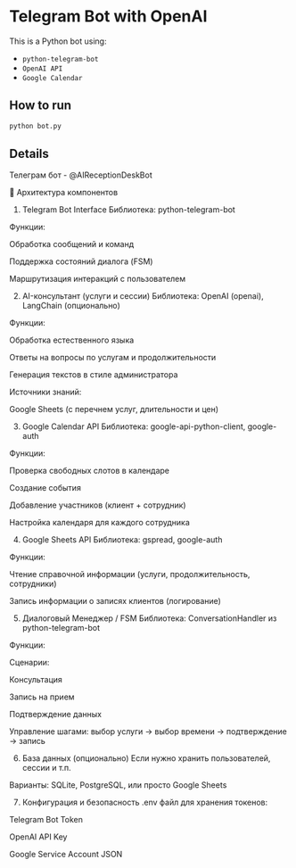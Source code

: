 # Telegram Bot with OpenAI

This is a Python bot using:
- `python-telegram-bot`
- `OpenAI API`
- `Google Calendar`

## How to run

```bash
python bot.py
```

## Details
Телеграм бот - @AIReceptionDeskBot

🔧 Архитектура компонентов
1. Telegram Bot Interface
Библиотека: python-telegram-bot

Функции:

Обработка сообщений и команд

Поддержка состояний диалога (FSM)

Маршрутизация интеракций с пользователем

2. AI-консультант (услуги и сессии)
Библиотека: OpenAI (openai), LangChain (опционально)

Функции:

Обработка естественного языка

Ответы на вопросы по услугам и продолжительности

Генерация текстов в стиле администратора

Источники знаний:

Google Sheets (с перечнем услуг, длительности и цен)

3. Google Calendar API
Библиотека: google-api-python-client, google-auth

Функции:

Проверка свободных слотов в календаре

Создание события

Добавление участников (клиент + сотрудник)

Настройка календаря для каждого сотрудника

4. Google Sheets API
Библиотека: gspread, google-auth

Функции:

Чтение справочной информации (услуги, продолжительность, сотрудники)

Запись информации о записях клиентов (логирование)

5. Диалоговый Менеджер / FSM
Библиотека: ConversationHandler из python-telegram-bot

Функции:

Сценарии:

Консультация

Запись на прием

Подтверждение данных

Управление шагами: выбор услуги → выбор времени → подтверждение → запись

6. База данных (опционально)
Если нужно хранить пользователей, сессии и т.п.

Варианты: SQLite, PostgreSQL, или просто Google Sheets

7. Конфигурация и безопасность
.env файл для хранения токенов:

Telegram Bot Token

OpenAI API Key

Google Service Account JSON



